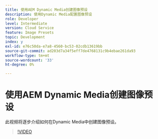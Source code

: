 ```yaml
---
title: 使用AEM Dynamic Media创建图像预设
description: 使用Dynamic Media配置图像预设
role: Developer
level: Intermediate
version: Cloud Service
feature: Image Presets
topic: Development
index: y
exl-id: e76c50da-e7a8-4560-bc53-02cdb13619bb
source-git-commit: ad203d7a34f5eff7de4768131c9b4ebae261da93
workflow-type: tm+mt
source-wordcount: '33'
ht-degree: 0%

---
```


# 使用AEM Dynamic Media创建图像预设

此视频将逐步介绍如何在Dynamic Media中创建图像预设。

>[!VIDEO](https://video.tv.adobe.com/v/335459?quality=9&learn=on)
